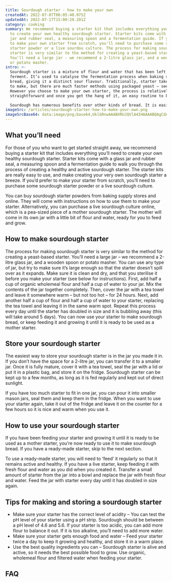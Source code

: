 ```yaml
---
title: Sourdough starter - how to make your own
createdAt: 2022-07-07T06:05:40.075Z
updatedAt: 2022-07-17T15:00:29.201Z
category: cooking
summary: We recommend buying a starter kit that includes everything you’ll need
  to create your own healthy sourdough starter. Starter kits come with a glass
  jar and rubber seal, a measuring spoon and a fermentation guide. If you prefer
  to make your own starter from scratch, you'll need to purchase some sourdoug
  starter powder or a live sourdou culture. The process for making sour dough
  starter is very similar to the method for creating a yeast-based starter.
  You'll need a large jar - we recommend a 2-litre glass jar, and a wooden spoon
  or potato masher.
intro: >-
  Sourdough starter is a mixture of flour and water that has been left to
  ferment. It’s used to catalyse the fermentation process when baking sourdough
  bread, giving it a distinct sour flavour. Traditionally, starter takes weeks
  to make, but there are much faster methods using packaged yeast – see below.
  However you choose to make your own starter, the process is relatively
  straightforward and once you get the hang of it, an easy routine to keep up. 

  Sourdough has numerous benefits over other kinds of bread. It is easier for your body to digest than white bread because it doesn’t have any gluten in it (gluten can be challenging for people with a sensitivity or intolerance). Sourdough doesn’t have any added sugars either; just natural sugars from the fermentation process. It also has more protein than standard breads, which means it keeps you feeling fuller for longer.
imageSrc: /articles/sourdough-starter-how-to-make-your-own.png
imageSrcBase64: data:image/png;base64,UklGRnwAAABXRUJQVlA4IHAAAABQAgCdASoKAAoAAUAmJaACdAYv1wfErS+8TAAA/vY0KaI/7ZNMUdCWjPpNttmzsy8JH7/50kND0q5VSdXPHle2NDOXmtwIvVCE/yBAQVeigjTEUKbNvIXSYo2/8Hd80QD7gIGUv1xGk3eEjl+VdcAA
---
```


## What you’ll need

For those of you who want to get started straight away, we recommend buying a starter kit that includes everything you’ll need to create your own healthy sourdough starter. Starter kits come with a glass jar and rubber seal, a measuring spoon and a fermentation guide to walk you through the process of creating a healthy and active sourdough starter. The starter kits are really easy to use, and make creating your very own sourdough starter a breeze. If you’d prefer to make your starter from scratch, you’ll need to purchase some sourdough starter powder or a live sourdough culture.

You can buy sourdough starter powders from baking supply stores and online. They will come with instructions on how to use them to make your starter. Alternatively, you can purchase a live sourdough culture online, which is a pea-sized piece of a mother sourdough starter. The mother will come in its own jar with a little bit of flour and water, ready for you to feed and grow.

## How to make sourdough starter

The process for making sourdough starter is very similar to the method for creating a yeast-based starter. You’ll need a large jar – we recommend a 2-litre glass jar, and a wooden spoon or potato masher. You can use any type of jar, but try to make sure it’s large enough so that the starter doesn’t spill over as it expands. Make sure it is clean and dry, and that you sterilise it before you make your starter (see below for instructions).
First, add half a cup of organic wholemeal flour and half a cup of water to your jar. Mix the contents of the jar together completely. Then, cover the jar with a tea towel and leave it somewhere warm – but not too hot – for 24 hours.
Next, add another half a cup of flour and half a cup of water to your starter, replacing the tea towel and leaving it in the same warm spot.
Repeat this process every day until the starter has doubled in size and it is bubbling away (this will take around 5 days).
You can now use your starter to make sourdough bread, or keep feeding it and growing it until it is ready to be used as a mother starter.

## Store your sourdough starter

The easiest way to store your sourdough starter is in the jar you made it in. If you don’t have the space for a 2-litre jar, you can transfer it to a smaller jar. Once it is fully mature, cover it with a tea towel, seal the jar with a lid or put it in a plastic bag, and store it on the fridge. Sourdough starter can be kept up to a few months, as long as it is fed regularly and kept out of direct sunlight.

If you have too much starter to fit in one jar, you can pour it into smaller mason jars, seal them and keep them in the fridge. When you want to use your starter again, take it out of the fridge and leave it on the counter for a few hours so it is nice and warm when you use it.

## How to use your sourdough starter

If you have been feeding your starter and growing it until it is ready to be used as a mother starter, you’re now ready to use it to make sourdough bread. If you have a ready-made starter, skip to the next section.

To use a ready-made starter, you will need to ‘feed’ it regularly so that it remains active and healthy. If you have a live starter, keep feeding it with fresh flour and water as you did when you created it. Transfer a small amount of starter from the jar into a bowl and replace the jar with fresh flour and water. Feed the jar with starter every day until it has doubled in size again.

## Tips for making and storing a sourdough starter

- Make sure your starter has the correct level of acidity – You can test the pH level of your starter using a pH strip. Sourdough should be between a pH level of 4.6 and 5.6. If your starter is too acidic, you can add more flour to balance it out. If it is too alkaline, you’ll need to add more water.
- Make sure your starter gets enough food and water – Feed your starter twice a day to keep it growing and healthy, and store it in a warm place.
- Use the best quality ingredients you can – Sourdough starter is alive and active, so it needs the best possible food to grow. Use organic, wholemeal flour and filtered water when feeding your starter.

## FAQ
